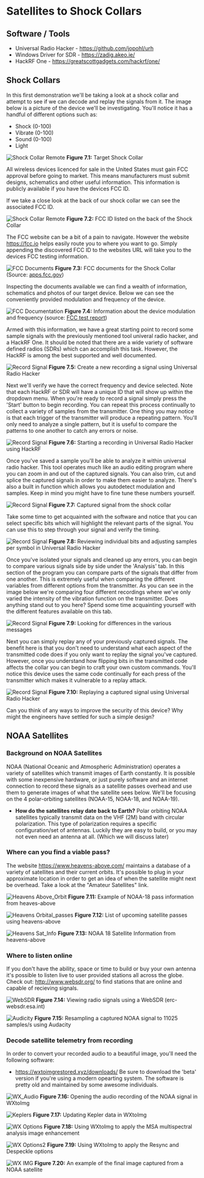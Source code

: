 # Satellites to Shock Collars
## Software / Tools
- Universal Radio Hacker - https://github.com/jopohl/urh
- Windows Driver for SDR - https://zadig.akeo.ie/
- HackRF One - https://greatscottgadgets.com/hackrf/one/

## Shock Collars
In this first demonstration we'll be taking a look at a shock collar and attempt to see if we can decode and replay the signals from it. The image below is a picture of the device we'll be investigating. You'll notice it has a handful of different options such as:

- Shock (0-100)
- Vibrate (0-100)
- Sound (0-100)
- Light



![Shock Collar Remote](./media/ShockRemote.png)
**Figure 7.1:** Target Shock Collar

All wireless devices licenced for sale in the United States must gain FCC approval before going to market. This means manufacturers must submit designs, schematics and other useful information. This information is publicly available if you have the devices FCC ID.

If we take a close look at the back of our shock collar we can see the associated FCC ID. 

![Shock Collar Remote](./media/ShockFCC.png)
**Figure 7.2:** FCC ID listed on the back of the Shock Collar

The FCC website can be a bit of a pain to navigate. However the website https://fcc.io helps easily route you to where you want to go. Simply appending the discovered FCC ID to the websites URL will take you to the devices FCC testing information. 

![FCC Documents](./media/FCC_io.png)
**Figure 7.3:** FCC documents for the Shock Collar (Source: [apps.fcc.gov](https://apps.fcc.gov/oetcf/eas/reports/ViewExhibitReport.cfm?mode=Exhibits&RequestTimeout=500&calledFromFrame=Y&application_id=l2mvTCU%2BJNdGAvMsfARqpg%3D%3D&fcc_id=YIC201507-998DB))

Inspecting the documents available we can find a wealth of information, schematics and photos of our target device. Below we can see the conveniently provided modulation and frequency of the device.

![FCC Documentation](./media/modulation_doc.png)
**Figure 7.4:** Information about the device modulation and frequency (source: [FCC test report](https://apps.fcc.gov/eas/GetApplicationAttachment.html?id=2759146))



Armed with this information, we have a great starting point to record some sample signals with the previously mentioned tool univeral radio hacker, and a HackRF One. It should be noted that there are a wide variety of software defined radios (SDRs) which can accomplish this task. However, the HackRF is among the best supported and well documented.

![Record Signal](./media/RecordSignal.png)
**Figure 7.5:** Create a new recording a signal using Universal Radio Hacker

Next we'll verify we have the correct frequency and device selected. Note that each HackRF or SDR will have a unique ID that will show up within the dropdown menu. When you're ready to record a signal simply press the 'Start' button to begin recording. You can repeat this process continually to collect a variety of samples from the transmitter. One thing you may notice is that each trigger of the transmitter will produce a repeating pattern. You'll only need to analyze a single pattern, but it is useful to compare the patterns to one another to catch any errors or noise.

![Record Signal](./media/RecordSettings.png)
**Figure 7.6:** Starting a recording in Universal Radio Hacker using HackRF

Once you've saved a sample you'll be able to analyze it within universal radio hacker. This tool operates much like an audio editing program where you can zoom in and out of the captured signals. You can also trim, cut and splice the captured signals in order to make them easier to analyze. There's also a built in function which allows you autodetect modulation and samples. Keep in mind you might have to fine tune these numbers yourself.

![Record Signal](./media/RecordSamples.png)
**Figure 7.7:** Captured signal from the shock collar

Take some time to get acquainted with the software and notice that you can select specific bits which will highlight the relevant parts of the signal. You can use this to step through your signal and verify the timing.

![Record Signal](./media/AnalyzeRecordings.png)
**Figure 7.8:** Reviewing individual bits and adjusting samples per symbol in Universal Radio Hacker

Once you've isolated your signals and cleaned up any errors, you can begin to compare various signals side by side under the 'Analysis' tab. In this section of the program you can compare parts of the signals that differ from one another. This is extremely useful when comparing the different variables from different options from the transmitter. As you can see in the image below we're comparing four different recordings where we've only varied the intensity of the vibration function on the transmitter. Does anything stand out to you here? Spend some time acquainting yourself with the different features available on this tab.

![Record Signal](./media/CompareSamples.png)
**Figure 7.9:** Looking for differences in the various messages

Next you can simply replay any of your previously captured signals. The benefit here is that you don't need to understand what each aspect of the transmitted code does if you only want to replay the signal you've captured. However, once you understand how flipping bits in the transmitted code affects the collar you can begin to craft your own custom commands. You'll notice this device uses the same code continually for each press of the transmitter which makes it vulnerable to a replay attack.

![Record Signal](./media/ReplayRecordings.png)
**Figure 7.10:** Replaying a captured signal using Universal Radio Hacker 

Can you think of any ways to improve the security of this device? Why might the engineers have settled for such a simple design?


## NOAA Satellites
### Background on NOAA Satellites

NOAA (National Oceanic and Atmospheric Administration) operates a variety of satellites which transmit images of Earth constantly. It is possible with some inexpensive hardware, or just purely software and an internet connection to record these signals as a satellite passes overhead and use them to generate images of what the satellite sees below. We'll be focusing on the 4 polar-orbiting satellites (NOAA-15, NOAA-18, and NOAA-19). 
- **How do the satellites relay date back to Earth?** 
Polar orbiting NOAA satellites typically transmit data on the VHF (2M) band with circular polarization. This type of polarization requires a specific configuration/set of antennas. Luckily they are easy to build, or you may not even need an antenna at all. (Which we will discuss later)
### Where can you find a viable pass?

The website https://www.heavens-above.com/ maintains a database of a variety of satellites and their current orbits. It's possible to plug in your approximate location in order to get an idea of when the satellite might next be overhead. Take a look at the "Amateur Satellites" link.

![Heavens Above_Orbit](./media/NOAA_Orbit.png)
**Figure 7.11:** Example of NOAA-18 pass information from heaves-above



![Heavens Orbital_passes](./media/NOAA_Orbital_Passes.png)
**Figure 7.12:** List of upcoming satellite passes using heavens-above



![Heavens Sat_Info](./media/NOAA_Satellite_Info.png)
**Figure 7.13:** NOAA 18 Satellite Information from heavens-above

### Where to listen online

If you don't have the ability, space or time to build or buy your own antenna it's possible to listen live to user provided stations all across the globe. Check out: http://www.websdr.org/ to find stations that are online and capable of recieving signals.

![WebSDR](./media/WebSDR.png)
**Figure 7.14:** Viewing radio signals using a WebSDR (erc-websdr.esa.int)

![Audicity](./media/AudacityResample.png)
**Figure 7.15:** Resampling a captured NOAA signal to 11025 samples/s using Audacity

### Decode satellite telemetry from recording 

In order to convert your recorded audio to a beautiful image, you'll need the following software:
- https://wxtoimgrestored.xyz/downloads/ 
Be sure to download the 'beta' version if you're using a modern opearting system. The software is pretty old and maintained by some awesome individuals. 

![WX_Audio](./media/WXtoImg_audio.png)
**Figure 7.16:** Opening the audio recording of the NOAA signal in WXtoImg

![Keplers](./media/WXtoImg_keplers.png)
**Figure 7.17:** Updating Kepler data in WXtoImg

![WX Options](./media/WXtoImg_options.png)
**Figure 7.18:** Using WXtoImg to apply the MSA multispectral analysis image enhancement

![WX Options2](./media/WXtoImg_options2.png)
**Figure 7.19:** Using WXtoImg to apply the Resync and Despeckle options



![WX IMG](./media/WXtoImg_map.png)
**Figure 7.20:** An example of the final image captured from a NOAA satellite

